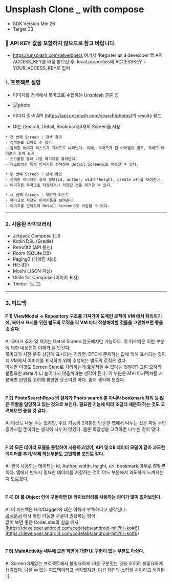 # Unsplash Clone _ with compose

- SDK Version Min 26
- Target 33

### 📢  API KEY 값을 포함하지 않으므로 참고 바랍니다.
- https://unsplash.com/developers 여기서 'Register as a developer'로 API ACCESS_KEY를 배정 받으신 후, local.properties에 ACCESSKEY = YOUR_ACCESS_KEY로 입력 

### 1. 프로젝트 설명
* 이미지를 검색해서 북마크로 수집하는 Unsplash 클론 앱
* ![photo](https://github.com/parade621/Usplash_clone_with_compose/assets/36446270/3ba67de8-5048-474f-975e-7d17cdfbed22)

* 이미지 검색 API (https://api.unsplash.com/search/photos)의 results 필드

* UI는 (Search, Detail, Bookmark)3개의 Screen을 사용
```
* 첫 번째 Screen : 검색 결과
- 검색어를 입력할 수 있다.
- 검색된 이미지 리스트가 그리드로 나타난다. 이때, 북마크가 된 아이템의 경우, 북마크 아이콘과 함께 표시
- 스크롤을 통해 다음 페이지를 불러온다.
- 리스트에서 특정 이미지를 선택하여 Detail Screen으로 이동할 수 있다.

* 두 번째 Screen : 상세 화면 
- 선택한 이미지의 상세 정보(id, author, width*height, create at)를 보여준다.
- 이미지를 북마크로 저장하거나 저장된 것을 제거할 수 있다.

* 세 번째 Screen : 북마크 리스트
- 북마크로 저장된 이미지들을 보여준다.
- 이미지를 선택하여 Detail Screen으로 이동할 수 있다.
```
---

### 2. 사용된 라이브러리
* Jetpack Compose (UI)
* Kotlin DSL (Gradle)
* Retrofit2 (API 통신)
* Room (SQLite DB)
* Paging3 (페이징 처리)
* Hilt (DI)
* Moshi (JSON 파싱)
* Glide for Compose (이미지 표시)
* Timber (로그)

---

### 3. 피드백

#### **F 1) ViewModel -> Repository 구조를 가져가여 도메인 로직이 VM 에서 처리되기에, 북마크 표시를 위한 별도의 로직을 각 VM 마다 작성해야할 것들을 고민해보면 좋을 것 같다.**

A: 북마크 추가 및 제거는 Detail Screen 한곳에서만 가능하다. 이 피드백은 어떤 부분에 대한 내용인지 이해가 잘 안간다. <br/>
북마크가 사진 우측 상단에 표시되는 거라면, DTO에 존재하는 값에 의해 표시되는 것이지 VM에서 이미지를 표시하기 위해 수행되는 별도의 로직은 없다.<br/>
아니면 이것도 Screen State로 처리하는게 효율적일 수 있다는 것일까? 그럼 오히려 불필요한 state가 더 늘어나지 않을까라는 생각이 든다. 이 부분은 MVI 아키텍쳐를 사용하면 한번쯤 고려해 볼만한 요소이긴 하다. 좀더 생각해 보겠다.
<br/>
<br/>

#### **F 2) PhotoSearchRepo 의 설계가 Photo search 뿐 아니라 bookmark 처리 등 많은 역할을 담당하고 있는 것으로 보인다. 필요한 기능에 따라 조금더 세분화 하는 것도 고려해보면 좋을 것 같다.**

A: 이것도 나눌 수는 있지만, 주요 기능이 2개뿐인 단순한 앱에서 나누는 것은 파일 수만 증가시킬 뿐이라는 생각에 나누지 않았다. 물론 확장성을 고려하면 나누는 것이 맞다.
<br/>
<br/>

#### **F 3) 모든 데이터 모델을 통합하여 사용하고있어, API 및 DB 데이터 모델이 같아 과도한 데이터를 추가/삭제 하는부분도 고민해볼 포인트 같다.**

A: 결국 사용되는 데이터는 id, Author, width, height, url, bookmark 여부로 6개 뿐이다. 앱에서 반드시 필요한 데이터를 저장하는 것이 어느 부분에서 과도하게 느껴지는지 모르겠다.
<br/>
<br/>

#### **F 4) DI 를 Object 안에 구현하면 DI 라이브러리를 사용하는 의미가 많이 없어보인다.**

A: 이 피드백은 Hilt/Dagger에 대한 이해가 부족하다고 생각된다.<br/>
[공식문서](https://developer.android.com/training/dependency-injection/hilt-android?hl=ko#hilt-modules) 에서 확인 가능한 구글이 권장하는 방식<br/>
같이 보면 좋은 CodeLabs의 실습 예시: [https://developer.android.com/codelabs/android-hilt?hl=ko#6](https://developer.android.com/codelabs/android-hilt?hl=ko#6)
<br/>
<br/>
  
#### **F 5) MainActivity 내부에 모든 화면에 대한 UI 구현이 있는 부분도 아쉽다.**

A: Screen 3개있는 프로젝트에서 불필요하게 UI를 구분짓는 것을 오히려 불필요하게 생각했다. 나올 수 있는 피드백이라고 생각했지만, 이건 개인의 스타일 차이라고 생각된다.

